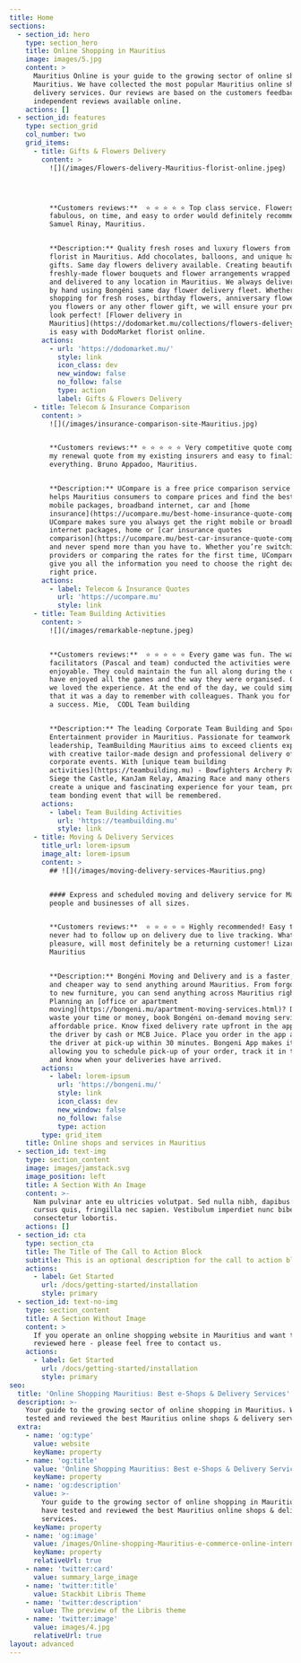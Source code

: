 ```yaml
---
title: Home
sections:
  - section_id: hero
    type: section_hero
    title: Online Shopping in Mauritius
    image: images/5.jpg
    content: >
      Mauritius Online is your guide to the growing sector of online shopping in
      Mauritius. We have collected the most popular Mauritius online shops and
      delivery services. Our reviews are based on the customers feedbacks and
      independent reviews available online. 
    actions: []
  - section_id: features
    type: section_grid
    col_number: two
    grid_items:
      - title: Gifts & Flowers Delivery
        content: >
          ![](/images/Flowers-delivery-Mauritius-florist-online.jpeg)




          **Customers reviews:**  ⭐ ⭐ ⭐ ⭐ ⭐ Top class service. Flowers were
          fabulous, on time, and easy to order would definitely recommend.
          Samuel Rinay, Mauritius.


          **Description:** Quality fresh roses and luxury flowers from your
          florist in Mauritius. Add chocolates, balloons, and unique handmade
          gifts. Same day flowers delivery available. Creating beautiful
          freshly-made flower bouquets and flower arrangements wrapped elegantly
          and delivered to any location in Mauritius. We always deliver flowers
          by hand using Bongéni same day flower delivery fleet. Whether you are
          shopping for fresh roses, birthday flowers, anniversary flowers, thank
          you flowers or any other flower gift, we will ensure your present will
          look perfect! [Flower delivery in
          Mauritius](https://dodomarket.mu/collections/flowers-delivery-mauritius-boutique-florist)
          is easy with DodoMarket florist online.
        actions:
          - url: 'https://dodomarket.mu/'
            style: link
            icon_class: dev
            new_window: false
            no_follow: false
            type: action
            label: Gifts & Flowers Delivery
      - title: Telecom & Insurance Comparison
        content: >
          ![](/images/insurance-comparison-site-Mauritius.jpg)


          **Customers reviews:** ⭐ ⭐ ⭐ ⭐ ⭐ Very competitive quote compared with
          my renewal quote from my existing insurers and easy to finalise
          everything. Bruno Appadoo, Mauritius.


          **Description:** UCompare is a free price comparison service that
          helps Mauritius consumers to compare prices and find the best deals on
          mobile packages, broadband internet, car and [home
          insurance](https://ucompare.mu/best-home-insurance-quote-comparison/).
          UCompare makes sure you always get the right mobile or broadband
          internet packages, home or [car insurance quotes
          comparison](https://ucompare.mu/best-car-insurance-quote-comparison/),
          and never spend more than you have to. Whether you’re switching
          providers or comparing the rates for the first time, UCompare aims to
          give you all the information you need to choose the right deal at the
          right price.
        actions:
          - label: Telecom & Insurance Quotes
            url: 'https://ucompare.mu'
            style: link
      - title: Team Building Activities
        content: >
          ![](/images/remarkable-neptune.jpeg)


          **Customers reviews:**  ⭐ ⭐ ⭐ ⭐ ⭐ Every game was fun. The way the
          facilitators (Pascal and team) conducted the activities were very much
          enjoyable. They could maintain the fun all along during the day. We
          have enjoyed all the games and the way they were organised. Overall,
          we loved the experience. At the end of the day, we could simply say
          that it was a day to remember with colleagues. Thank you for making it
          a success. Mie,  CODL Team building


          **Description:** The leading Corporate Team Building and Sport
          Entertainment provider in Mauritius. Passionate for teamwork and
          leadership, TeamBuilding Mauritius aims to exceed clients expectations
          with creative tailor-made design and professional delivery of all
          corporate events. With [unique team building
          activities](https://teambuilding.mu) - Bowfighters Archery Paintball,
          Siege the Castle, KanJam Relay, Amazing Race and many others - they
          create a unique and fascinating experience for your team, producing a
          team bonding event that will be remembered.
        actions:
          - label: Team Building Activities
            url: 'https://teambuilding.mu'
            style: link
      - title: Moving & Delivery Services
        title_url: lorem-ipsum
        image_alt: lorem-ipsum
        content: >
          ## ![](/images/moving-delivery-services-Mauritius.png)


          #### Express and scheduled moving and delivery service for Mauritius
          people and businesses of all sizes.


          **Customers reviews:**  ⭐ ⭐ ⭐ ⭐ ⭐ Highly recommended! Easy to use App,
          never had to follow up on delivery due to live tracking. What a
          pleasure, will most definitely be a returning customer! Lizarn Smith,
          Mauritius


          **Description:** Bongéni Moving and Delivery and is a faster, easier
          and cheaper way to send anything around Mauritius. From forgotten keys
          to new furniture, you can send anything across Mauritius right away.
          Planning an [office or apartment
          moving](https://bongeni.mu/apartment-moving-services.html)? Don’t
          waste your time or money, book Bongéni on-demand moving services at an
          affordable price. Know fixed delivery rate upfront in the app. Pay to
          the driver by cash or MCB Juice. Place you order in the app and have
          the driver at pick-up within 30 minutes. Bongeni App makes it easy:
          allowing you to schedule pick-up of your order, track it in the app
          and know when your deliveries have arrived.
        actions:
          - label: lorem-ipsum
            url: 'https://bongeni.mu/'
            style: link
            icon_class: dev
            new_window: false
            no_follow: false
            type: action
        type: grid_item
    title: Online shops and services in Mauritius
  - section_id: text-img
    type: section_content
    image: images/jamstack.svg
    image_position: left
    title: A Section With An Image
    content: >-
      Nam pulvinar ante eu ultricies volutpat. Sed nulla nibh, dapibus sit amet
      cursus quis, fringilla nec sapien. Vestibulum imperdiet nunc bibendum
      consectetur lobortis.
    actions: []
  - section_id: cta
    type: section_cta
    title: The Title of The Call to Action Block
    subtitle: This is an optional description for the call to action block.
    actions:
      - label: Get Started
        url: /docs/getting-started/installation
        style: primary
  - section_id: text-no-img
    type: section_content
    title: A Section Without Image
    content: >
      If you operate an online shopping website in Mauritius and want to be
      reviewed here - please feel free to contact us.
    actions:
      - label: Get Started
        url: /docs/getting-started/installation
        style: primary
seo:
  title: 'Online Shopping Mauritius: Best e-Shops & Delivery Services'
  description: >-
    Your guide to the growing sector of online shopping in Mauritius. We have
    tested and reviewed the best Mauritius online shops & delivery services.
  extra:
    - name: 'og:type'
      value: website
      keyName: property
    - name: 'og:title'
      value: 'Online Shopping Mauritius: Best e-Shops & Delivery Services'
      keyName: property
    - name: 'og:description'
      value: >-
        Your guide to the growing sector of online shopping in Mauritius. We
        have tested and reviewed the best Mauritius online shops & delivery
        services.
      keyName: property
    - name: 'og:image'
      value: /images/Online-shopping-Mauritius-e-commerce-online-internet-shop.jpeg
      keyName: property
      relativeUrl: true
    - name: 'twitter:card'
      value: summary_large_image
    - name: 'twitter:title'
      value: Stackbit Libris Theme
    - name: 'twitter:description'
      value: The preview of the Libris theme
    - name: 'twitter:image'
      value: images/4.jpg
      relativeUrl: true
layout: advanced
---
```

